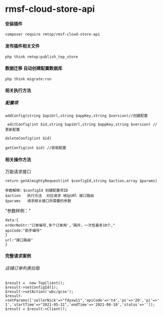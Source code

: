 # rmsf-cloud-store-api

#### 安装插件

`composer require rmtop/rmsf-cloud-store-api
`
#### 发布插件相关文件 

`php think rmtop:publish_top_store
`
#### 数据迁移 自动创建配置数据库

`php think migrate:run
`

#### 相关执行方法


##### 配置项

```
addConfig(string $apiUrl,string $appKey,string $version)//创建配置

 editConfig(int $id,string $apiUrl,string $appKey,string $version) //更新配置

deleteConfig(int $id)

getConfig(int $id) //获取配置
```

#### 相关操作方法

万能请求接口

`
 return getAlmightyRequest(int $configId,string $action,array $params)
`

`参数解释:`
`$configId 创建配置项ID` <br>
`$action   执行方法  对应请求 地址URl 接口路由`<br>
`$params   请求相关接口所需要的参数`<br>

"参数样例："
```{
data:{
orderNoStr:"订单编号,多个订单用','隔开，一次性最多10个,"
apiCode:"助手编号"
}
url:"接口路由"
}
```



#### 完整请求案例

###### 店铺订单列表拉取


`$result =  new TopClient();`<br>
`$result->setConfigId(1);`<br>
`$result->setAction('wbc/gcso');`<br>
`$result->setParams(['sellerNick'=>"fdyxw11",'apiCode'=>'t4','ps'=>'20','pi'=>'1','startTime'=>"2021-05-31",'endTime'=>'2021-06-10','status'=>'']);`<br>
`$result = $result->Client();`<br>